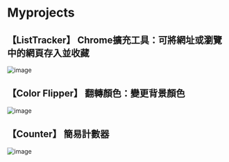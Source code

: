 # Myprojects

## 【ListTracker】 Chrome擴充工具：可將網址或瀏覽中的網頁存入並收藏
![image](https://i.imgur.com/zpRTxOg.png)

## 【Color Flipper】 翻轉顏色：變更背景顏色
![image](https://imgur.com/2FX64MQ.png)

## 【Counter】 簡易計數器
![image](https://imgur.com/OP6wpdN.png)
